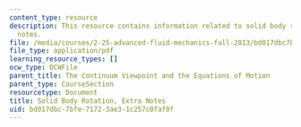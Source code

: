 ```yaml
---
content_type: resource
description: This resource contains information related to solid body rotation, extra
  notes.
file: /media/courses/2-25-advanced-fluid-mechanics-fall-2013/bd017dbc7bfe71723ae31c257c0faf0f_MIT2_25F13_Solid_Body_Ro.pdf
file_type: application/pdf
learning_resource_types: []
ocw_type: OCWFile
parent_title: The Continuum Viewpoint and the Equations of Motion
parent_type: CourseSection
resourcetype: Document
title: Solid Body Rotation, Extra Notes
uid: bd017dbc-7bfe-7172-3ae3-1c257c0faf0f
---
```

